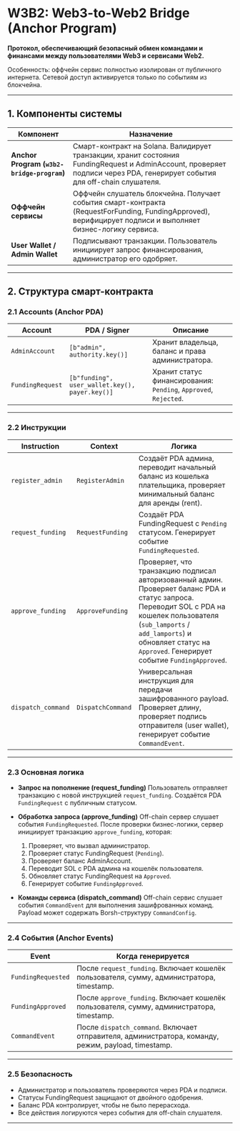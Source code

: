 # **W3B2: Web3-to-Web2 Bridge (Anchor Program)**

**Протокол, обеспечивающий безопасный обмен командами и финансами между пользователями Web3 и сервисами Web2.**

Особенность: оффчейн сервис полностью изолирован от публичного интернета. Сетевой доступ активируется только по событиям из блокчейна.

---

## 1. Компоненты системы

| Компонент                                  | Назначение                                                                                                                                                                |
| ------------------------------------------ | ------------------------------------------------------------------------------------------------------------------------------------------------------------------------- |
| **Anchor Program (`w3b2-bridge-program`)** | Смарт-контракт на Solana. Валидирует транзакции, хранит состояния FundingRequest и AdminAccount, проверяет подписи через PDA, генерирует события для off-chain слушателя. |
| **Оффчейн сервисы**                        | Оффчейн слушатель блокчейна. Получает события смарт-контракта (RequestForFunding, FundingApproved), верифицирует подписи и выполняет бизнес-логику сервиса.               |
| **User Wallet / Admin Wallet**             | Подписывают транзакции. Пользователь инициирует запрос финансирования, администратор его одобряет.                                                                        |

---

## 2. Структура смарт-контракта

### 2.1 Accounts (Anchor PDA)

| Account          | PDA / Signer                                   | Описание                                                         |
| ---------------- | ---------------------------------------------- | ---------------------------------------------------------------- |
| `AdminAccount`   | `[b"admin", authority.key()]`                  | Хранит владельца, баланс и права администратора.                 |
| `FundingRequest` | `[b"funding", user_wallet.key(), payer.key()]` | Хранит статус финансирования: `Pending`, `Approved`, `Rejected`. |

---

### 2.2 Инструкции

| Instruction        | Context           | Логика                                                                                                                                                                                                                                                |
| ------------------ | ----------------- | ----------------------------------------------------------------------------------------------------------------------------------------------------------------------------------------------------------------------------------------------------- |
| `register_admin`   | `RegisterAdmin`   | Создаёт PDA админа, переводит начальный баланс из кошелька плательщика, проверяет минимальный баланс для аренды (rent).                                                                                                                               |
| `request_funding`  | `RequestFunding`  | Создаёт PDA FundingRequest с `Pending` статусом. Генерирует событие `FundingRequested`.                                                                                                                                                               |
| `approve_funding`  | `ApproveFunding`  | Проверяет, что транзакцию подписал авторизованный админ. Проверяет баланс PDA и статус запроса. Переводит SOL с PDA на кошелек пользователя (`sub_lamports` / `add_lamports`) и обновляет статус на `Approved`. Генерирует событие `FundingApproved`. |
| `dispatch_command` | `DispatchCommand` | Универсальная инструкция для передачи зашифрованного payload. Проверяет длину, проверяет подпись отправителя (user wallet), генерирует событие `CommandEvent`.                                                                                        |

---

### 2.3 Основная логика

* **Запрос на пополнение (request\_funding)**
  Пользователь отправляет транзакцию с новой инструкцией `request_funding`. Создаётся PDA `FundingRequest` с публичным статусом.

* **Обработка запроса (approve\_funding)**
  Off-chain сервер слушает события `FundingRequested`. После проверки бизнес-логики, сервер инициирует транзакцию `approve_funding`, которая:

  1. Проверяет, что вызвал администратор.
  2. Проверяет статус FundingRequest (`Pending`).
  3. Проверяет баланс AdminAccount.
  4. Переводит SOL с PDA админа на кошелёк пользователя.
  5. Обновляет статус FundingRequest на `Approved`.
  6. Генерирует событие `FundingApproved`.

* **Команды сервиса (dispatch\_command)**
  Off-chain сервис слушает события `CommandEvent` для выполнения зашифрованных команд. Payload может содержать Borsh-структуру `CommandConfig`.

---

### 2.4 События (Anchor Events)

| Event              | Когда генерируется                                                                                  |
| ------------------ | --------------------------------------------------------------------------------------------------- |
| `FundingRequested` | После `request_funding`. Включает кошелёк пользователя, сумму, администратора, timestamp.           |
| `FundingApproved`  | После `approve_funding`. Включает кошелёк пользователя, сумму, администратора, timestamp.           |
| `CommandEvent`     | После `dispatch_command`. Включает отправителя, администратора, команду, режим, payload, timestamp. |

---

### 2.5 Безопасность

* Администратор и пользователь проверяются через PDA и подписи.
* Статусы FundingRequest защищают от двойного одобрения.
* Баланс PDA контролирует, чтобы не было перерасхода.
* Все действия логируются через события для off-chain слушателя.

---

